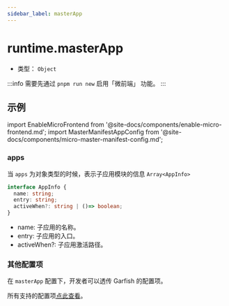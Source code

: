 ```yaml
---
sidebar_label: masterApp
---
```


# runtime.masterApp

* 类型： `Object`

:::info
需要先通过 `pnpm run new` 启用「微前端」 功能。
:::

## 示例

import EnableMicroFrontend from '@site-docs/components/enable-micro-frontend.md';
import MasterManifestAppConfig from '@site-docs/components/micro-master-manifest-config.md';

<EnableMicroFrontend />
<MasterManifestAppConfig />


### apps

当 `apps` 为对象类型的时候，表示子应用模块的信息 `Array<AppInfo>`

```ts
interface AppInfo {
  name: string;
  entry: string;
  activeWhen?: string | ()=> boolean;
}
```

- name: 子应用的名称。
- entry: 子应用的入口。
- activeWhen?: 子应用激活路径。

### 其他配置项

在 `masterApp` 配置下，开发者可以透传 Garfish 的配置项。

所有支持的配置项[点此查看](https://garfishjs.org/api/run/#%E5%8F%82%E6%95%B0)。
